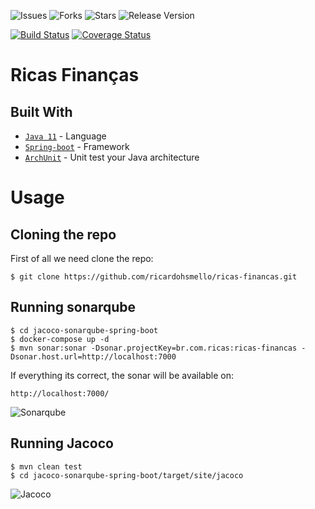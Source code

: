 ![Issues](https://img.shields.io/github/issues/ricardohsmello/ricas-financas) 
![Forks](https://img.shields.io/github/forks/ricardohsmello/ricas-financas) 
![Stars](https://img.shields.io/github/stars/ricardohsmello/ricas-financas) 
![Release Version](https://img.shields.io/github/release/ricardohsmello/ricas-financas)

[![Build Status](https://travis-ci.org/ricardohsmello/ricas-financas.svg?branch=main)](https://travis-ci.org/ricardohsmello/ricas-financas)
[![Coverage Status](https://coveralls.io/repos/github/ricardohsmello/ricas-financas/badge.svg?branch=main)](https://coveralls.io/github/ricardohsmello/ricas-financas?branch=main)

# Ricas Finanças

## Built With

- [`Java 11`](https://www.oracle.com/java/technologies/javase-jdk11-downloads.html/) - Language
- [`Spring-boot`](https://spring.io/projects/spring-boot) - Framework
- [`ArchUnit`](https://www.archunit.org) - Unit test your Java architecture 

 # Usage
## Cloning the repo

First of all we need clone the repo:
```
$ git clone https://github.com/ricardohsmello/ricas-financas.git
```
## Running sonarqube 

```
$ cd jacoco-sonarqube-spring-boot
$ docker-compose up -d
$ mvn sonar:sonar -Dsonar.projectKey=br.com.ricas:ricas-financas -Dsonar.host.url=http://localhost:7000
```

If everything its correct, the sonar will be available on: 

```
http://localhost:7000/
```

![Sonarqube](https://s1.imghub.io/9QW8d.png)

## Running Jacoco

```
$ mvn clean test
$ cd jacoco-sonarqube-spring-boot/target/site/jacoco

```

![Jacoco](https://s1.imghub.io/9lJvu.png)
